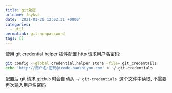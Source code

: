 ```yaml
---
title: git免密
urlname: fnyksc
date: '2021-01-20 12:02:31 +0800'
categories:
  - util
permalink: git-nonpassword
tags: []
---
```


使用 git credential.helper 插件配置 http 请求用户名密码:

```bash
git config --global credential.helper store -file=.git_credentails
echo 'http://用户名:密码@icode.baoshiyun.com' > ~/.git-credentials
```

配置后 git 请求 `github` 时会自动从 `~/.git-credentials`  这个文件中读取, 不需要再次输入用户名密码
